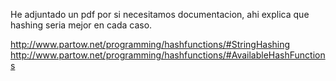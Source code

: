 He adjuntado un pdf por si necesitamos documentacion, ahi explica que hashing seria mejor en cada caso.

http://www.partow.net/programming/hashfunctions/#StringHashing
http://www.partow.net/programming/hashfunctions/#AvailableHashFunctions